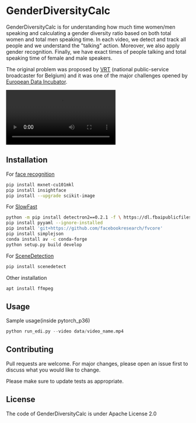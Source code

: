 # GenderDiversityCalc

GenderDiversityCalc is for understanding how much time women/men speaking and calculating a gender diversity ratio based on both total women and total men speaking time. In each video, we detect and track all people and we understand the "talking" action. Moreover, we also apply gender recognition. Finally, we have exact times of people talking and total speaking time of female and male speakers. 

The original problem was proposed by [VRT](https://www.vrt.be/en/) (national public-service broadcaster for Belgium) and it was one of the major challenges opened by [European Data Incubator](https://edincubator.eu/). 

![Demo](https://user-images.githubusercontent.com/35141923/118426249-caf69380-b6c2-11eb-9ef9-185ff690af98.mp4)
## Installation

For [face recognition](https://github.com/deepinsight/insightface)

```bash
pip install mxnet-cu101mkl
pip install insightface
pip install --upgrade scikit-image
```
For [SlowFast](https://github.com/facebookresearch/SlowFast)
```bash
python -m pip install detectron2==0.2.1 -f \ https://dl.fbaipublicfiles.com/detectron2/wheels/cu101/torch1.4/index.h
pip install pyyaml --ignore-installed
pip install 'git+https://github.com/facebookresearch/fvcore'
pip install simplejson
conda install av -c conda-forge
python setup.py build develop
```
For [SceneDetection](https://github.com/Breakthrough/PySceneDetect/)
```bash
pip install scenedetect
```
Other installation
```bash
apt install ffmpeg
```
## Usage
Sample usage(inside pytorch_p36)
```python
python run_edi.py --video data/video_name.mp4
```

## Contributing
Pull requests are welcome. For major changes, please open an issue first to discuss what you would like to change.

Please make sure to update tests as appropriate.

## License
The code of GenderDiversityCalc is under Apache License 2.0
